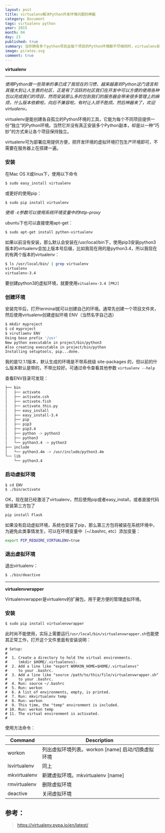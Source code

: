 ```yaml
---
layout: post
title: virtualenv解决Python开发环境问题的神器
category: Document
tags: virtualenv python
year: 2015
month: 04
day: 23
published: true
summary: 当你拥有多个python项目且每个项目的Python环境都不尽相同时，virtualenv就是拯救你Python环境的神器。
image: pirates.svg
comment: true
---
```


**virtualenv**

------

*使用Python做一些简单的事已成了我现在的习惯，越来越喜欢Python这门语言和其强大到让人生畏的社区，正是有了活跃的社区我们在开发中可以方便的使用各种包以完成我们的项目，然而安装那么多的包到我们的服务器会带来很多管理上的麻烦，什么版本依赖啦，向后不兼容啦，有时让人烦不胜烦。然后神器来了，欢迎virtualenv。*

virtualenv是能创建各自孤立的Python环境的工具，它能为每个不同项目提供一份“独立”的Python环境。当然它并没有真正安装多个Python副本，却是以一种“巧妙”的方式来让各个项目保持独立。

virtualenv可为部署应用提供方便，把开发环境的虚拟环境打包生产环境即可，不需要在服务器上在搭建一遍。

### 安装

在Mac OS X或linux下，使用以下命令

```bash
$ sudo easy_install virtualenv
```

或更好的使用pip：

```bash
$ sudo pip install virtualenv
```
*使用 `-E`参数可以使用系统环境变量中的http-proxy*

ubuntu下也可以直接使用apt-get：

```bash
$ sudo apt-get install python-virtualenv
```

如果以前没有安装，那么默认会安装在/usr/local/bin下，使用pip3安装python3版本的virtualenv会加上版本号后缀，比如我现在用的是python3.4，所以我现在的有两个版本的virtualenv：

```bash
$ ls /usr/local/bin/ | grep virtualenv
virtualenv
virtualenv-3.4
```

要创建python3的虚拟环境，就要使用`vitualenv-3.4 [PRJ]`

### 创建环境

安装完毕后，打开terminal就可以创建自己的环境。通常先创建一个项目文件夹，然后使用virtualenv创建虚拟环境 ENV（当然名字自己选）

```bash
$ mkdir myproject
$ cd myproject
$ virutlaenv ENV
Using base prefix '/usr'
New python executable in project/bin/python3
Also creating executable in project/bin/python
Installing setuptools, pip...done.
```

我的是12.1.1版本，默认生成的环境是不带系统级 site-packages 的，但以前的什么版本默认是带的，不带比较好。可通过命令查看其他参数 `virtualenv --help`

查看ENV目录可发现：

```bash
├── bin
│   ├── activate
│   ├── activate.csh
│   ├── activate.fish
│   ├── activate_this.py
│   ├── easy_install
│   ├── easy_install-3.4
│   ├── pip
│   ├── pip3
│   ├── pip3.4
│   ├── python -> python3
│   ├── python3
│   └── python3.4 -> python3
├── include
│   └── python3.4m -> /usr/include/python3.4m
└── lib
    └── python3.4
```

### 启动虚拟环境

```bash
$ cd ENV
$ ./bin/activate 
```

OK，现在就已经激活了virtualenv，然后使用pip或者easy_install，或者直接代码安装第三方包了

```bash
pip install Flask
```

如果没有启动虚拟环境，系统也安装了pip，那么第三方包将被装在系统环境中，为避免此类事情发生，可以在环境变量中（~/.bashrc, etc）添加变量：

```bash
export PIP_REQUIRE_VIRTUALENV=true
```

### 退出虚拟环境

退出virtualenv：

```bash
$ ./bin/deactive
```

------

**virtualenvwrapper**

Virtualenvwrapper是virtualenv的扩展包，用于更方便的管理虚拟环境。

### 安装

```bash
$ sudo pip install virtualenvwrapper
```

此时尚不能使用，实际上需要运行`/usr/local/bin/virtualenvwrapper.sh`也能使其正常工作，打开这个文件里面有安装说明：

```vim
# Setup:
#
#  1. Create a directory to hold the virtual environments.
#     (mkdir $HOME/.virtualenvs).
#  2. Add a line like "export WORKON_HOME=$HOME/.virtualenvs"
#     to your .bashrc.
#  3. Add a line like "source /path/to/this/file/virtualenvwrapper.sh"
#     to your .bashrc.
#  4. Run: source ~/.bashrc
#  5. Run: workon
#  6. A list of environments, empty, is printed.
#  7. Run: mkvirtualenv temp
#  8. Run: workon
#  9. This time, the "temp" environment is included.
# 10. Run: workon temp
# 11. The virtual environment is activated.
#
```

使用方法命令：

   Command   |   Description
-------------|-----------------------
workon       | 列出虚拟环境列表。workon [name] 启动/切换虚拟环境
lsvirtualenv | 同上
mkvirtualenv | 新建虚拟环境。mkvirtualenv [name]
rmvirtualenv | 删除虚拟环境
deactive     | 关闭虚拟环境

## 参考：

> https://virtualenv.pypa.io/en/latest/

